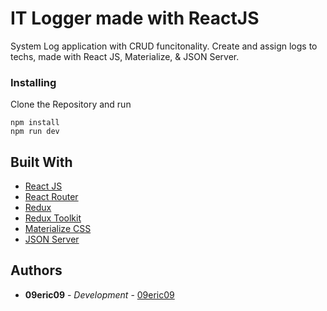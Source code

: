 # IT Logger made with ReactJS

<!-- ## [Live Example](https://movie.helloericg.com/) -->

System Log application with CRUD funcitonality. Create and assign logs to techs, made with React JS, Materialize, & JSON Server.

### Installing

Clone the Repository and run

```
npm install
npm run dev
```

## Built With

- [React JS](https://reactjs.org/)
- [React Router](https://github.com/ReactTraining/react-router)
- [Redux](https://redux.js.org/)
- [Redux Toolkit](https://github.com/reduxjs/redux-toolkit)
- [Materialize CSS](https://materializecss.com/)
- [JSON Server](https://www.npmjs.com/package/json-server)

## Authors

- **09eric09** - _Development_ - [09eric09](https://github.com/09eric09)
